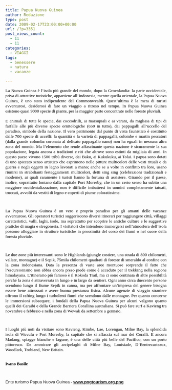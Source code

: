 ```yaml
---
title: Papua Nuova Guinea
author: Redazione
type: post
date: 2009-02-17T23:00:00+00:00
url: /?p=3351
post_views_count:
  - 11
  - 11
categories:
  - VIAGGI
tags:
  - benessere
  - natura
  - vacanze

---
```

<font face="Tahoma, sans&#45;serif"><font size="2"><span style="font&#45;size: 16pt; font&#45;family: Tahoma"> </span></font></font>

<font face="Tahoma, sans&#45;serif"><font size="2"> </font></font>

<font face="Tahoma, sans&#45;serif"><font size="2"> </font></font>

<font face="Tahoma, sans&#45;serif"><font size="2"></p> 

<p class="MsoNormal" style="margin: 0cm 0cm 0pt; text&#45;align: justify">
  <font color="#000000"><span style="font&#45;size: 10pt; font&#45;family: Tahoma">La Nuova Guinea</span><span style="font&#45;size: 10pt; font&#45;family: Tahoma"> &egrave; l&rsquo;isola pi&ugrave; grande del mondo, dopo la Groenlandia: la parte occidentale, priva di attrattive turistiche, appartiene all&rsquo;Indonesia, mentre quella orientale, la Papua&#45;Nuova Guinea, &egrave; uno stato indipendente del Commonwealth. Quest&rsquo;ultima &egrave; la meta di turisti avventurosi, desiderosi di fare un viaggio a ritroso nel tempo. In Papua Nuova Guinea esistono quasi 9000 specie di piante, per la maggior parte concentrate nelle foreste pluviali. </span></font>
</p>

<p class="MsoNormal" style="margin: 0cm 0cm 0pt; text&#45;align: justify">
  &nbsp;
</p>

<p class="MsoNormal" style="margin: 0cm 0cm 0pt; text&#45;align: justify">
  <font color="#000000"><span style="font&#45;size: 10pt; font&#45;family: Tahoma">E animali di tutte le specie, dai coccodrilli, ai marsupiali e ai varani, da migliaia di tipi di farfalle alle pi&ugrave; diverse specie ornitologiche (650 in tutto), dai pappagalli all&rsquo;uccello del paradiso, simbolo della nazione. Il vero patrimonio dal punto di vista faunistico &egrave; costituito dalle 700 specie di uccelli: la quantit&agrave; e la variet&agrave; di pappagalli, colombe e martin pescatori (dalla grande colomba coronata al delicato pappagallo nano) non ha eguali in nessuna altra zona del mondo. Ma l&rsquo;elemento che rende affascinante questa nazione &egrave; sicuramente la sua popolazione, legata ancora a tradizioni e riti che altrove sono estinti da migliaia di anni. In questo paese vivono 1500 trib&ugrave; diverse, dai Baku, ai Kukukuku, ai Tolai. I papua sono dotati di uno spiccato senso artistico che esprimono nelle pitture multicolori delle vesti rituali e da guerra e negli oggetti in legno lavorati a mano; anche se a volte in conflitto tra loro, usano riunirsi in strabilianti festeggiamenti multicolori, detti sing sing (celebrazioni tradizionali e moderne), ai quali raramente i turisti hanno la fortuna di assistere. Girando per il paese, inoltre, soprattutto lontano dalla capitale Port Moresby, che in un certo senso ha subito una maggiore occidentalizzazione, non &egrave; difficile imbattersi in uomini completamente tatuati, truccati, avvolti da vestiti di legno e coperti di piume coloratissime.</span></font>
</p>

<p>
  &nbsp;
</p>

<p class="MsoNormal" style="margin: 0cm 0cm 0pt; text&#45;align: justify">
  <font color="#000000"><span style="font&#45;size: 10pt; font&#45;family: Tahoma">La Papua Nuova</span><span style="font&#45;size: 10pt; font&#45;family: Tahoma"> Guinea &egrave; un vero e proprio paradiso per gli amanti delle vacanze avventurose. Gli operatori turistici suggeriscono diversi itinerari per raggiungere citt&agrave;, villaggi caratteristici, valli, laghi, isole, ma soprattutto per scoprire le antiche culture e le suggestive pratiche di magia e stregoneria. I visitatori che intendono immergersi nell&rsquo;atmosfera dell&rsquo;isola possono alloggiare in strutture turistiche in prossimit&agrave; del corso dei fiumi o nel cuore della foresta pluviale. </span></font>
</p>

<p>
  &nbsp;
</p>

<p class="MsoNormal" style="margin: 0cm 0cm 0pt; text&#45;align: justify">
  <span style="font&#45;size: 10pt; font&#45;family: Tahoma"><font color="#000000">Le due zone pi&ugrave; interessanti sono le Highlands (giungle costiere, una strada di 800 chilometri, vallate, montagne) e il Sepik, 75mila chilometri quadrati di foreste di smeraldo al confine con la zona indonesiana. Data la presenza di vaste aree montuose sorprende il fatto che l&rsquo;escursionismo non abbia ancora preso piede come &egrave; accaduto per il trekking nella regione himalayana. L&rsquo;itinerario pi&ugrave; famoso &egrave; il Kokoda Trail, ma ci sono centinaia di altre possibilit&agrave; perch&eacute; la zona &egrave; attraversata in lungo e in largo da sentieri. Ogni anno circa duecento persone scendono lungo il fiume Sepik in canoa, ma per affrontare un&rsquo;impresa del genere bisogna essere bene attrezzati e avere buona prestanza fisica. Alcune agenzie di viaggio straniere offrono il rafting lungo i turbolenti fiumi che scendono dalle montagne. Per quanto concerne le immersioni subacquee, i fondali della Papua Nuova Guinea per alcuni valgono quanto quelli dei Caraibi e della Grande Barriera Corallina australiana. Si pu&ograve; fare surf a Kavieng tra novembre e febbraio e nella zona di Wewak da settembre a gennaio.</font></span>
</p>

<p>
  &nbsp;
</p>

<p class="MsoNormal" style="margin: 0cm 0cm 0pt; text&#45;align: justify">
  <span style="font&#45;size: 10pt; font&#45;family: Tahoma"><font color="#000000">I luoghi pi&ugrave; noti da visitare sono Kavieng, Kimbe, Lae, Lorengau, Milne Bay, la splendida isola di Wuvulu e Port Moresby, la capitale che si affaccia sul mar dei Coralli. E ancora Madang, spiagge bianche e lagune, &egrave; una delle citt&agrave; pi&ugrave; belle del Pacifico, con un porto pittoresco. Da ammirare gli arcipelaghi di Milne Bay, Louisiade, D&rsquo;Eentrecasteaux, Woodlark, Trobiand, New Britain. </font></span>
</p>

<p class="MsoNormal" style="margin: 0cm 0cm 0pt; text&#45;align: justify">
  &nbsp;
</p>

<p>
  <span style="font&#45;size: 10pt; font&#45;family: Tahoma"><font color="#000000"><strong>Ivano Basile</strong></font></span>
</p>

<p>
  &nbsp;
</p>

<p>
  Ente turismo Papua Nuova Guinea &#45; <a href="https://www.pngtourism.org.pg"><strong>www.pngtourism.org.png</strong></a>
</p>

<p>
  </font></font>
</p>

<p>
  &nbsp;
</p>

<p>
  &nbsp;
</p>

<p>
  &nbsp;
</p>